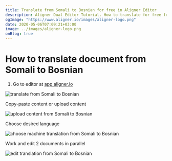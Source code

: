 ```yaml
---
title: Translate from Somali to Bosnian for free in Aligner Editor
description: Aligner Dual Editor Tutorial. How to translate for free from Somali to Bosnian. Aligner is multilingual document management platform. 
ogImage: "https://www.aligner.io/images/aligner-logo.png"
date: 2020-05-06T07:09:21+03:00
image: ../images/aligner-logo.png
onBlog: true
---
```


# How to translate document from Somali to Bosnian

1. Go to editor at [app.aligner.io](https://app.aligner.io "Aligner App web page")

![translate from Somali to Bosnian](../aligner-blank-editor.png "translate from Somali to Bosnian")

Copy-paste content or upload content

![upload content from Somali to Bosnian](../aligner-uploaded-document.png "upload content from Somali to Bosnian")

Choose desired language

![choose machine translation from Somali to Bosnian](../aligner-language-dropdown.png "choose machine translation from Somali to Bosnian")

Work and edit 2 documents in parallel

![edit translation from Somali to Bosnian](../aligner-double-sitded-editor.png "edit translation from Somali to Bosnian")

